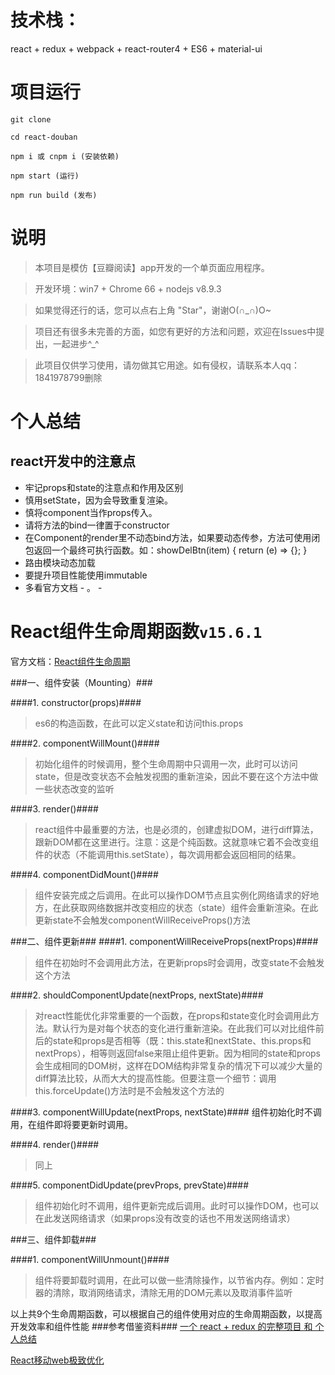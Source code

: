 # 技术栈： #
react + redux + webpack + react-router4 + ES6 + material-ui
# 项目运行 #
    git clone

    cd react-douban

    npm i 或 cnpm i (安装依赖)

    npm start (运行)

    npm run build (发布)
# 说明 #
> 本项目是模仿【豆瓣阅读】app开发的一个单页面应用程序。

> 开发环境：win7 + Chrome 66 + nodejs v8.9.3

> 如果觉得还行的话，您可以点右上角 "Star"，谢谢O(∩_∩)O~

> 项目还有很多未完善的方面，如您有更好的方法和问题，欢迎在Issues中提出，一起进步^_^

>此项目仅供学习使用，请勿做其它用途。如有侵权，请联系本人qq：1841978799删除
# 个人总结 #
## react开发中的注意点 ##
* 牢记props和state的注意点和作用及区别
* 慎用setState，因为会导致重复渲染。
* 慎将component当作props传入。
* 请将方法的bind一律置于constructor
* 在Component的render里不动态bind方法，如果要动态传参，方法可使用闭包返回一个最终可执行函数。如：showDelBtn(item) { return (e) => {}; }
* 路由模块动态加载
* 要提升项目性能使用immutable
* 多看官方文档 - 。 -
# React组件生命周期函数`v15.6.1` #
官方文档：[React组件生命周期](https://facebook.github.io/react/docs/react-component.html "")

###一、组件安装（Mounting）###

####1. constructor(props)####
> es6的构造函数，在此可以定义state和访问this.props

####2. componentWillMount()####
> 初始化组件的时候调用，整个生命周期中只调用一次，此时可以访问state，但是改变状态不会触发视图的重新渲染，因此不要在这个方法中做一些状态改变的监听

####3. render()####
>react组件中最重要的方法，也是必须的，创建虚拟DOM，进行diff算法，跟新DOM都在这里进行。注意：这是个纯函数。这就意味它着不会改变组件的状态（不能调用this.setState），每次调用都会返回相同的结果。

####4. componentDidMount()####
>组件安装完成之后调用。在此可以操作DOM节点且实例化网络请求的好地方，在此获取网络数据并改变相应的状态（state）组件会重新渲染。在此更新state不会触发componentWillReceiveProps()方法

###二、组件更新###
####1. componentWillReceiveProps(nextProps)####
>组件在初始时不会调用此方法，在更新props时会调用，改变state不会触发这个方法

####2. shouldComponentUpdate(nextProps, nextState)####
>对react性能优化非常重要的一个函数，在props和state变化时会调用此方法。默认行为是对每个状态的变化进行重新渲染。在此我们可以对比组件前后的state和props是否相等（既：this.state和nextState、this.props和nextProps），相等则返回false来阻止组件更新。因为相同的state和props会生成相同的DOM树，这样在DOM结构非常复杂的情况下可以减少大量的diff算法比较，从而大大的提高性能。但要注意一个细节：调用this.forceUpdate()方法时是不会触发这个方法的

####3. componentWillUpdate(nextProps, nextState)####
组件初始化时不调用，在组件即将要更新时调用。

####4. render()####
>同上

####5. componentDidUpdate(prevProps, prevState)####
>组件初始化时不调用，组件更新完成后调用。此时可以操作DOM，也可以在此发送网络请求（如果props没有改变的话也不用发送网络请求）


###三、组件卸载###
 
####1. componentWillUnmount()####
>组件将要卸载时调用，在此可以做一些清除操作，以节省内存。例如：定时器的清除，取消网络请求，清除无用的DOM元素以及取消事件监听

以上共9个生命周期函数，可以根据自己的组件使用对应的生命周期函数，以提高开发效率和组件性能
###参考借鉴资料###
[一个 react + redux 的完整项目 和 个人总结](https://github.com/bailicangdu/react-pxq "一个 react + redux 的完整项目 和 个人总结")

[React移动web极致优化](https://github.com/lcxfs1991/blog/issues/8 "react优化")